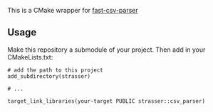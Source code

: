 This is a CMake wrapper for [fast-csv-parser](https://github.com/ben-strasser/fast-cpp-csv-parser)

## Usage
Make this repository a submodule of your project. Then add in your CMakeLists.txt:

```
# add the path to this project
add_subdirectory(strasser)

# ...

target_link_libraries(your-target PUBLIC strasser::csv_parser)
```
